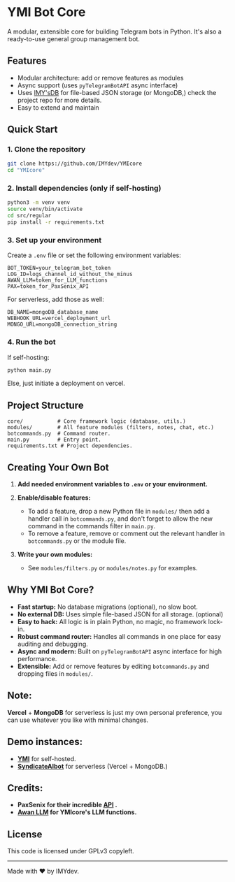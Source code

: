 # YMI Bot Core

A modular, extensible core for building Telegram bots in Python.
It's also a ready-to-use general group management bot.

## Features
- Modular architecture: add or remove features as modules
- Async support (uses `pyTelegramBotAPI` async interface)
- Uses [IMY'sDB](https://github.com/IMYdev/IMY-sDB/) for file-based JSON storage (or MongoDB,) check the project repo for more details.
- Easy to extend and maintain

## Quick Start

### 1. Clone the repository
```zsh
git clone https://github.com/IMYdev/YMIcore
cd "YMIcore"
```

### 2. Install dependencies (only if self-hosting)
```zsh
python3 -m venv venv
source venv/bin/activate
cd src/regular
pip install -r requirements.txt
```

### 3. Set up your environment
Create a `.env` file or set the following environment variables:
```
BOT_TOKEN=your_telegram_bot_token
LOG_ID=logs_channel_id_without_the_minus
AWAN_LLM=token_for_LLM_functions
PAX=token_for_PaxSenix_API
```
For serverless, add those as well:
```
DB_NAME=mongoDB_database_name
WEBHOOK_URL=vercel_deployment_url
MONGO_URL=mongoDB_connection_string
```


### 4. Run the bot
If self-hosting:
```zsh
python main.py
```
Else, just initiate a deployment on vercel.

## Project Structure
```
core/           # Core framework logic (database, utils.)
modules/        # All feature modules (filters, notes, chat, etc.)
botcommands.py  # Command router.
main.py         # Entry point.
requirements.txt # Project dependencies.
```

## Creating Your Own Bot
1. **Add needed environment variables to `.env` or your environment.**

2. **Enable/disable features:**
   - To add a feature, drop a new Python file in `modules/` then add a handler call in `botcommands.py`, and don't forget to allow the new command in the commands filter in `main.py`.
   - To remove a feature, remove or comment out the relevant handler in `botcommands.py` or the module file.
3. **Write your own modules:**
   - See `modules/filters.py` or `modules/notes.py` for examples.

## Why YMI Bot Core?
- **Fast startup:** No database migrations (optional), no slow boot.
- **No external DB:** Uses simple file-based JSON for all storage. (optional)
- **Easy to hack:** All logic is in plain Python, no magic, no framework lock-in.
- **Robust command router:** Handles all commands in one place for easy auditing and debugging.
- **Async and modern:** Built on `pyTelegramBotAPI` async interface for high performance.
- **Extensible:** Add or remove features by editing `botcommands.py` and dropping files in `modules/`.

## Note:
**Vercel** + **MongoDB** for serverless is just my own personal preference, you can use whatever you like with minimal changes.

## Demo instances:
- **[YMI](https://t.me/youmnairisbot)** for self-hosted.
- **[SyndicateAIbot](https://t.me/ProjectZ_mind_control_delete_bot)** for serverless (Vercel + MongoDB.)

## Credits: 
- **PaxSenix for their incredible [API](https://api.paxsenix.biz.id/) .**
- **[Awan LLM](https://www.awanllm.com/) for YMIcore's LLM functions.**

## License
This code is licensed under GPLv3 copyleft.

---
Made with ❤️ by IMYdev.
